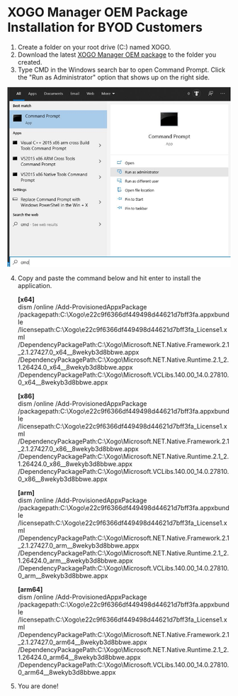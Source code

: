 # XOGO Manager OEM Package Installation for BYOD Customers

1. Create a folder on your root drive (C:) named XOGO.
2. Download the latest [XOGO Manager OEM package](https://xogoarchive.blob.core.windows.net/manager-oem-packages/XOGO.Mobile.UWP_2.0.23.0_x86_x64_ARM_bundle.appxupload_Windows10_PreinstallKit.zip?st=2020-01-12T11%3A55%3A00Z&se=2021-01-14T11%3A55%3A00Z&sp=r&sv=2018-03-28&sr=b&sig=7edzauqQ1gGBe3%2Bg6U0AMvSwL09qzMi9J3wWjVKDoto%3D) to the folder you created.
3. Type CMD in the Windows search bar to open Command Prompt. Click the "Run as Administrator" option that shows up on the right side. 

![](admin-command-prompt.jpg)

4. Copy and paste the command below and hit enter to install the application. 

    **[x64]**  
    dism /online /Add-ProvisionedAppxPackage /packagepath:C:\Xogo\e22c9f6366df449498d44621d7bff3fa.appxbundle /licensepath:C:\Xogo\e22c9f6366df449498d44621d7bff3fa_License1.xml /DependencyPackagePath:C:\Xogo\Microsoft.NET.Native.Framework.2.1_2.1.27427.0_x64__8wekyb3d8bbwe.appx /DependencyPackagePath:C:\Xogo\Microsoft.NET.Native.Runtime.2.1_2.1.26424.0_x64__8wekyb3d8bbwe.appx /DependencyPackagePath:C:\Xogo\Microsoft.VCLibs.140.00_14.0.27810.0_x64__8wekyb3d8bbwe.appx

    **[x86]**  
    dism /online /Add-ProvisionedAppxPackage /packagepath:C:\Xogo\e22c9f6366df449498d44621d7bff3fa.appxbundle /licensepath:C:\Xogo\e22c9f6366df449498d44621d7bff3fa_License1.xml /DependencyPackagePath:C:\Xogo\Microsoft.NET.Native.Framework.2.1_2.1.27427.0_x86__8wekyb3d8bbwe.appx /DependencyPackagePath:C:\Xogo\Microsoft.NET.Native.Runtime.2.1_2.1.26424.0_x86__8wekyb3d8bbwe.appx /DependencyPackagePath:C:\Xogo\Microsoft.VCLibs.140.00_14.0.27810.0_x86__8wekyb3d8bbwe.appx
    
    **[arm]**  
    dism /online /Add-ProvisionedAppxPackage /packagepath:C:\Xogo\e22c9f6366df449498d44621d7bff3fa.appxbundle /licensepath:C:\Xogo\e22c9f6366df449498d44621d7bff3fa_License1.xml /DependencyPackagePath:C:\Xogo\Microsoft.NET.Native.Framework.2.1_2.1.27427.0_arm__8wekyb3d8bbwe.appx /DependencyPackagePath:C:\Xogo\Microsoft.NET.Native.Runtime.2.1_2.1.26424.0_arm__8wekyb3d8bbwe.appx /DependencyPackagePath:C:\Xogo\Microsoft.VCLibs.140.00_14.0.27810.0_arm__8wekyb3d8bbwe.appx
    
    **[arm64]**  
    dism /online /Add-ProvisionedAppxPackage /packagepath:C:\Xogo\e22c9f6366df449498d44621d7bff3fa.appxbundle /licensepath:C:\Xogo\e22c9f6366df449498d44621d7bff3fa_License1.xml /DependencyPackagePath:C:\Xogo\Microsoft.NET.Native.Framework.2.1_2.1.27427.0_arm64__8wekyb3d8bbwe.appx /DependencyPackagePath:C:\Xogo\Microsoft.NET.Native.Runtime.2.1_2.1.26424.0_arm64__8wekyb3d8bbwe.appx /DependencyPackagePath:C:\Xogo\Microsoft.VCLibs.140.00_14.0.27810.0_arm64__8wekyb3d8bbwe.appx

5. You are done!
